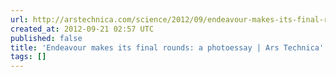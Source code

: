 ```yaml
---
url: http://arstechnica.com/science/2012/09/endeavour-makes-its-final-rounds-a-photoessay/
created_at: 2012-09-21 02:57 UTC
published: false
title: 'Endeavour makes its final rounds: a photoessay | Ars Technica'
tags: []
---
```



